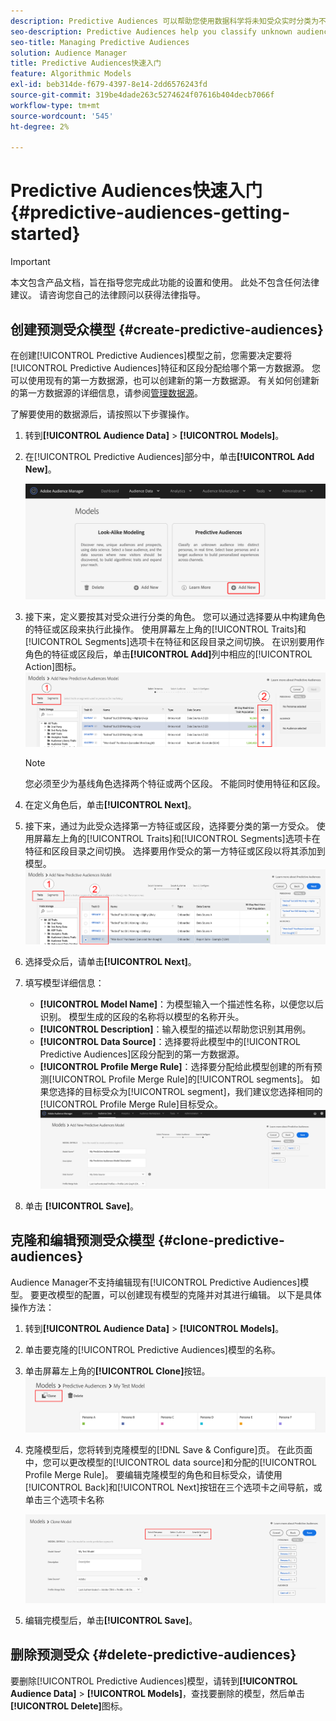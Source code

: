 ```yaml
---
description: Predictive Audiences 可以帮助您使用数据科学将未知受众实时分类为不同的角色。
seo-description: Predictive Audiences help you classify unknown audiences into distinct personas in real-time, using data science.
seo-title: Managing Predictive Audiences
solution: Audience Manager
title: Predictive Audiences快速入门
feature: Algorithmic Models
exl-id: beb314de-f679-4397-8e14-2dd6576243fd
source-git-commit: 319be4dade263c5274624f07616b404decb7066f
workflow-type: tm+mt
source-wordcount: '545'
ht-degree: 2%

---
```


# Predictive Audiences快速入门 {#predictive-audiences-getting-started}

>[!IMPORTANT]
>本文包含产品文档，旨在指导您完成此功能的设置和使用。 此处不包含任何法律建议。 请咨询您自己的法律顾问以获得法律指导。

## 创建预测受众模型 {#create-predictive-audiences}

在创建[!UICONTROL Predictive Audiences]模型之前，您需要决定要将[!UICONTROL Predictive Audiences]特征和区段分配给哪个第一方数据源。 您可以使用现有的第一方数据源，也可以创建新的第一方数据源。 有关如何创建新的第一方数据源的详细信息，请参阅[管理数据源](https://experienceleague.adobe.com/docs/audience-manager/user-guide/features/data-sources/manage-datasources.html)。

了解要使用的数据源后，请按照以下步骤操作。

1. 转到&#x200B;**[!UICONTROL Audience Data]** > **[!UICONTROL Models]**。
1. 在[!UICONTROL Predictive Audiences]部分中，单击&#x200B;**[!UICONTROL Add New]**。

   ![smart-persona-add](assets/predictive-audiences-add.png)

1. 接下来，定义要按其对受众进行分类的角色。 您可以通过选择要从中构建角色的特征或区段来执行此操作。 使用屏幕左上角的[!UICONTROL Traits]和[!UICONTROL Segments]选项卡在特征和区段目录之间切换。 在识别要用作角色的特征或区段后，单击&#x200B;**[!UICONTROL Add]**&#x200B;列中相应的[!UICONTROL Action]图标。
   ![smart-persona-select-personas](assets/predictive-audiences-persona.png)
   >[!NOTE]
   >您必须至少为基线角色选择两个特征或两个区段。 不能同时使用特征和区段。
1. 在定义角色后，单击&#x200B;**[!UICONTROL Next]**。
1. 接下来，通过为此受众选择第一方特征或区段，选择要分类的第一方受众。 使用屏幕左上角的[!UICONTROL Traits]和[!UICONTROL Segments]选项卡在特征和区段目录之间切换。 选择要用作受众的第一方特征或区段以将其添加到模型。
   ![smart-persona-select-audience](assets/predictive-audiences-audience.png)
1. 选择受众后，请单击&#x200B;**[!UICONTROL Next]**。
1. 填写模型详细信息：
   * **[!UICONTROL Model Name]**：为模型输入一个描述性名称，以便您以后识别。 模型生成的区段的名称将以模型的名称开头。
   * **[!UICONTROL Description]**：输入模型的描述以帮助您识别其用例。
   * **[!UICONTROL Data Source]**：选择要将此模型中的[!UICONTROL Predictive Audiences]区段分配到的第一方数据源。
   * **[!UICONTROL Profile Merge Rule]**：选择要分配给此模型创建的所有预测[!UICONTROL Profile Merge Rule]的[!UICONTROL segments]。 如果您选择的目标受众为[!UICONTROL segment]，我们建议您选择相同的[!UICONTROL Profile Merge Rule]目标受众。
     ![predictive-audiences-save](assets/predictive-audiences-save.png)
1. 单击 **[!UICONTROL Save]**。

## 克隆和编辑预测受众模型 {#clone-predictive-audiences}

Audience Manager不支持编辑现有[!UICONTROL Predictive Audiences]模型。 要更改模型的配置，可以创建现有模型的克隆并对其进行编辑。 以下是具体操作方法：

1. 转到&#x200B;**[!UICONTROL Audience Data]** > **[!UICONTROL Models]**。
2. 单击要克隆的[!UICONTROL Predictive Audiences]模型的名称。
3. 单击屏幕左上角的&#x200B;**[!UICONTROL Clone]**&#x200B;按钮。
   ![predictive-audiences-clone](assets/predictive-audiences-clone.png)
4. 克隆模型后，您将转到克隆模型的[!DNL Save & Configure]页。 在此页面中，您可以更改模型的[!UICONTROL data source]和分配的[!UICONTROL Profile Merge Rule]。 要编辑克隆模型的角色和目标受众，请使用[!UICONTROL Back]和[!UICONTROL Next]按钮在三个选项卡之间导航，或单击三个选项卡名称

   ![predictive-audiences-clone-navigate](assets/predictive-audiences-clone-navigate.png)

5. 编辑完模型后，单击&#x200B;**[!UICONTROL Save]**。

## 删除预测受众 {#delete-predictive-audiences}

要删除[!UICONTROL Predictive Audiences]模型，请转到&#x200B;**[!UICONTROL Audience Data]** > **[!UICONTROL Models]**，查找要删除的模型，然后单击&#x200B;**[!UICONTROL Delete]**&#x200B;图标。
